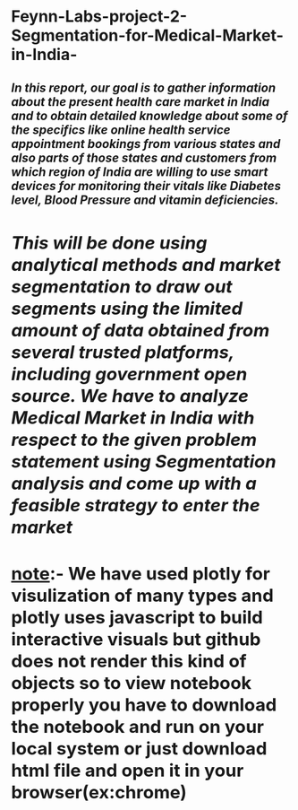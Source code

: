 # Feynn-Labs-project-2-Segmentation-for-Medical-Market-in-India-
<p>

<h2>
<i>
  In this report, our goal is to gather information about the present health care market in India and to obtain detailed knowledge about some of the specifics like online health service appointment bookings from various states and also 
parts of those states and customers from which region of India are willing to use smart devices for monitoring their vitals like Diabetes level, Blood Pressure and vitamin deficiencies. <br>
</p>
<h2>
 This will be done using analytical methods and market segmentation to draw out segments using the limited amount of data obtained from several trusted platforms, including government open source. 
We have to analyze Medical Market in India with respect to the given problem statement using Segmentation analysis and come up with a feasible strategy to enter the market
 </i>
 
 <p>
 <h2>
 <u>note</u>:- We have used plotly for visulization of many types and plotly uses javascript to build interactive visuals but github does not render this kind of objects so to view notebook properly you have to download the notebook and run on your local system or just download html file and open it in your browser(ex:chrome)

  </h2>

